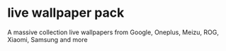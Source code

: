# live wallpaper pack
 A massive collection live wallpapers from Google, Oneplus, Meizu, ROG, Xiaomi, Samsung and more
